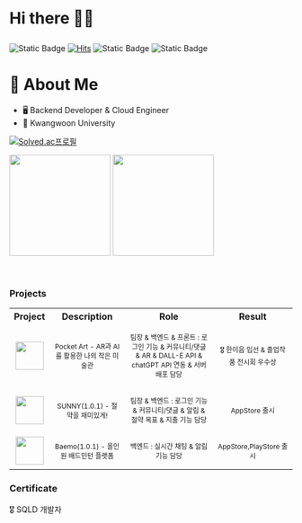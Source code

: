 # <p>Hi there 👋🏻 </p>

![Static Badge](https://img.shields.io/badge/yerim110324%40gmail.com-blue) [![Hits](https://hits.seeyoufarm.com/api/count/incr/badge.svg?url=https%3A%2F%2Fgithub.com%2FEomYerim%2FEom-Ye-rim&count_bg=%2379C83D&title_bg=%23555555&icon=&icon_color=%23E7E7E7&title=hits&edge_flat=false)](https://hits.seeyoufarm.com) ![Static Badge](https://img.shields.io/badge/Github.io-black) ![Static Badge](https://img.shields.io/badge/Notion-red)

# 💬 About Me
- 🖥️ Backend Developer & Cloud Engineer
- 🏫 Kwangwoon University

[![Solved.ac프로필](http://mazassumnida.wtf/api/v2/generate_badge?boj=dpfla159)](https://solved.ac/유저이름)

<p>
  <img height="180em" src="https://github-readme-stats.vercel.app/api?username=EomYerim&show_icons=true&include_all_commits=true&bg_color=30,e96443,904e95&title_color=fff&text_color=fff">
  <img height="180em" src="https://github-readme-stats.vercel.app/api/top-langs/?username=EomYerim&layout=compact&bg_color=30,e96443,904e95&title_color=fff&text_color=fff">
</p>
<br>




<h3>Projects</h3>

<table style="width:100%; text-align:center;">
  <tr>
    <th>Project</th>
    <th>Description</th>
    <th>Role</th>
    <th>Result</th>
  </tr>
  <tr>
    <td>
      <img src="https://github.com/Eom-Ye-rim/Eom-Ye-rim/assets/78583768/e6422103-2f99-40dd-af36-dd73a03f640b" width="50" height="50">
    </td>
    <td>
      <p style="font-size: 12px;">Pocket Art - AR과 AI를 활용한 나의 작은 미술관</p>
    </td>
    <td>
      <p style="font-size: 12px;"> 팀장 & 백엔드 & 프론트 : 로그인 기능 & 커뮤니티/댓글 & AR & DALL-E API & chatGPT API 연동 & 서버 배포 담당 </p>
    </td>
       <td>
      <p style="font-size: 12px;"> 🎖️ 한이음 입선 & 졸업작품 전시회 우수상 </p>
    </td>
  </tr>
  <tr>
    <td>
      <img src="https://github.com/Eom-Ye-rim/Eom-Ye-rim/assets/78583768/514df46c-de9a-4783-b063-7af811e3164d" width="50" height="50">
    </td>
    <td>
      <p style="font-size: 12px;"> SUNNY(1.0.1) - 절약을 재미있게!</p>
    </td>
     <td>
      <p style="font-size: 12px;"> 팀장 & 백엔드 : 로그인 기능 & 커뮤니티/댓글  & 알림  & 절약 목표  & 지출 기능 담당 </p>
    </td>
     <td>
      <p style="font-size: 12px;"> AppStore 출시 </p>
    </td>
  </tr>

  <tr>
    <td>
      <img src="https://github.com/user-attachments/assets/1a60b3a8-64ff-49df-b26a-0f4a0161fe3d" width="50" height="50">
    </td>
    <td>
      <p style="font-size: 12px;">Baemo(1.0.1) - 올인원 배드민턴 플랫폼</p>
    </td>
     <td>
      <p style="font-size: 12px;">백엔드 : 실시간 채팅 & 알림 기능 담당</p>
    </td>
     <td>
      <p style="font-size: 12px;">AppStore,PlayStore 출시 </p>
    </td>
  </tr>
</table>

<h3>Certificate</h3>
🎖️ SQLD 개발자

